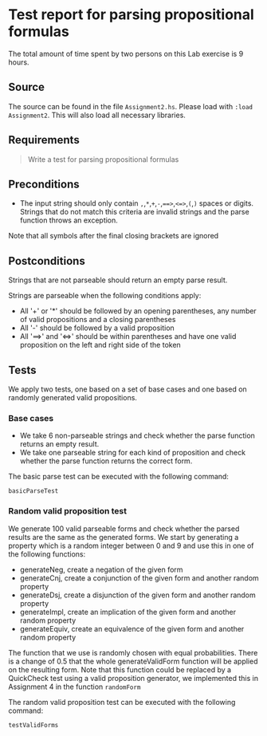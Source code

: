 # Test report for parsing propositional formulas
The total amount of time spent by two persons on this Lab exercise is 9 hours.

## Source

The source can be found in the file `Assignment2.hs`. Please load with `:load Assignment2`. This will also load all necessary libraries.

## Requirements

> Write a test for parsing propositional formulas

## Preconditions

- The input string should only contain `,`,`*`,`+`,`-`,`==>`,`<=>`,`(`,`)` spaces or digits. Strings that do not match this criteria are invalid strings and the parse function throws an exception.

Note that all symbols after the final closing brackets are ignored

## Postconditions

Strings that are not parseable should return an empty parse result.

Strings are parseable when the following conditions apply:
- All '+' or '*' should be followed by an opening parentheses, any number of valid propositions and a closing parentheses
- All '-' should be followed by a valid proposition
- All '==>' and '<=>' should be within parentheses and have one valid proposition on the left and right side of the token

## Tests
We apply two tests, one based on a set of base cases and one based on randomly generated valid propositions.

### Base cases
- We take 6 non-parseable strings and check whether the parse function returns an empty result.
- We take one parseable string for each kind of proposition and check whether the parse function returns the correct form.

The basic parse test can be executed with the following command:

```
basicParseTest
```

### Random valid proposition test
We generate 100 valid parseable forms and check whether the parsed results are the same as the generated forms.
We start by generating a property which is a random integer between 0 and 9 and use this in one of the following functions:

- generateNeg, create a negation of the given form
- generateCnj, create a conjunction of the given form and another random property
- generateDsj, create a disjunction of the given form and another random property
- generateImpl, create an implication of the given form and another random property
- generateEquiv, create an equivalence of the given form and another random property

The function that we use is randomly chosen with equal probabilities. There is a change of 0.5 that the whole generateValidForm function will be applied on the resulting form. Note that this function could be replaced by a QuickCheck test using a valid proposition generator, we implemented this in Assignment 4 in the function `randomForm`

The random valid proposition test can be executed with the following command:
```
testValidForms
```
